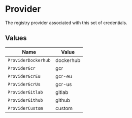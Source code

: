 # Provider

The registry provider associated with this set of credentials.


## Values

| Name                | Value               |
| ------------------- | ------------------- |
| `ProviderDockerhub` | dockerhub           |
| `ProviderGcr`       | gcr                 |
| `ProviderGcrEu`     | gcr-eu              |
| `ProviderGcrUs`     | gcr-us              |
| `ProviderGitlab`    | gitlab              |
| `ProviderGithub`    | github              |
| `ProviderCustom`    | custom              |